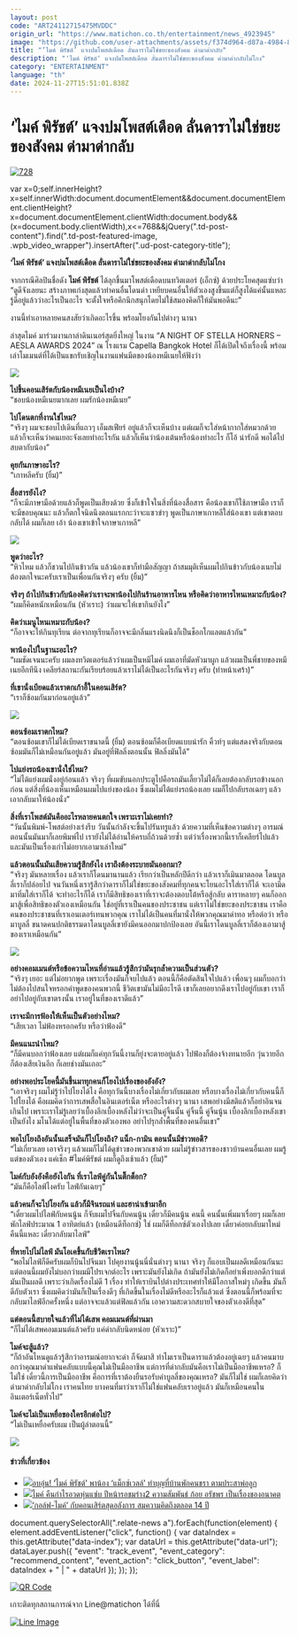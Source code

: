 ```yaml
---
layout: post
code: "ART24112715475MVDDC"
origin_url: "https://www.matichon.co.th/entertainment/news_4923945"
image: "https://github.com/user-attachments/assets/f374d964-d87a-4984-84cf-32c4deda77fd"
title: "‘ไมค์ พิรัชต์’ แจงปมโพสต์เดือด ลั่นดาราไม่ใช่ขยะของสังคม ด่ามาด่ากลับ"
description: "'ไมค์ พิรัชต์' แจงปมโพสต์เดือด ลั่นดาราไม่ใช่ขยะของสังคม ด่ามาด่ากลับไม่โกง"
category: "ENTERTAINMENT"
language: "th"
date: 2024-11-27T15:51:01.838Z
---
```


# ‘ไมค์ พิรัชต์’ แจงปมโพสต์เดือด ลั่นดาราไม่ใช่ขยะของสังคม ด่ามาด่ากลับ

[![](https://www.matichon.co.th/wp-content/uploads/2024/11/728-356.jpg "728")](https://www.matichon.co.th/wp-content/uploads/2024/11/728-356.jpg)

var x=0;self.innerHeight?x=self.innerWidth:document.documentElement&&document.documentElement.clientHeight?x=document.documentElement.clientWidth:document.body&&(x=document.body.clientWidth),x<=768&&jQuery(".td-post-content").find(".td-post-featured-image, .wpb\_video\_wrapper").insertAfter(".ud-post-category-title");

**‘ไมค์ พิรัชต์’ แจงปมโพสต์เดือด ลั่นดาราไม่ใช่ขยะของสังคม ด่ามาด่ากลับไม่โกง**

จากกรณีศิลปินชื่อดัง **ไมค์ พิรัชต์** ได้ลุกขึ้นมาโพสต์เดือดบนทวิตเตอร์ (เอ็กซ์) ด้วยประโยคสุดแซ่บว่า “ดูดีจังเลยนะ สร้างภาพเก่งสุดแล้วทำคนอื่นโดนด่า เหยียบคนอื่นให้ตัวเองสูงขึ้นแต่ก็สูงได้แค่นั้นแหละ รู้ดีอยู่แล้วว่าอะไรเป็นอะไร จะตั้งใจหรือคึกนึกสนุกโดยไม่ใช้สมองคิดก็ให้มันพอดีนะ”

งานนี้ทำเอาหลายคนสงสัยว่าเกิดอะไรขึ้น พร้อมโยงกันไปต่างๆ นานา

ล่าสุดไมค์ มาร่วมงานกาล่าดินเนอร์สุดยิ่งใหญ่ ในงาน “A NIGHT OF STELLA HORNERS – AESLA AWARDS 2024” ณ โรงแรม Capella Bangkok Hotel ก็ได้เปิดใจถึงเรื่องนี้ พร้อมเล่าโมเมนต์ที่ได้เป็นแขกรับเชิญในงานแฟนมีตของน้องหมีเนยให้ฟังว่า

![](https://www.matichon.co.th/wp-content/uploads/2024/11/152282_0-768x1024.jpg)

**ไปขึ้นคอนเสิร์ตกับน้องหมีเนยเป็นไงบ้าง?**  
“ชอบน้องหมีเนยมากเลย ผมรักน้องหมีเนย”

**ไปโดนตกที่งานใช่ไหม?**  
“จริงๆ ผมจะชอบไปเดินที่แถวๆ เอ็มสเฟียร์ อยู่แล้วก็จะเห็นบ้าง แต่ผมก็จะใส่หน้ากากใส่หมวกด้วย แล้วก็จะเห็นว่าคนเยอะจังเลยทำอะไรกัน แล้วก็เห็นว่าน้องเต้นหรือน้องทำอะไร ก็โอ้ น่ารักดี พอได้ไปสบตากับน้อง”

**คุยกันภาษาอะไร?**  
“เกาหลีครับ (ยิ้ม)”

**สื่อสารยังไง?**  
“ก็จะมีภาษามือด้วยแล้วก็พูดเป็นเสียงด้วย ซึ่งก็เข้าใจในสิ่งที่น้องสื่อสาร คือน้องเขาก็ใช้ภาษามือ เราก็จะมีขอบคุณนะ แล้วก็ตกใจนิดนึงตอนแรกกะว่าจะแซวขำๆ พูดเป็นภาษาเกาหลีใส่น้องเขา แต่เขาตอบกลับได้ ผมก็เลย เอ้า น้องเขาเข้าใจภาษาเกาหลี”

![](https://www.matichon.co.th/wp-content/uploads/2024/11/152284_0-1024x768.jpg)

**พูดว่าอะไร?**  
“หิวไหม แล้วก็ชวนไปกินข้าวกัน แล้วน้องเขาก็ทำมือสัญญา ถ้าสมมุติเห็นผมไปกินข้าวกับน้องเนยไม่ต้องตกใจนะครับเราเป็นเพื่อนกันจริงๆ ครับ (ยิ้ม)”

**จริงๆ ถ้าไปกินข้าวกับน้องคิดว่าเราจะพาน้องไปกินร้านอาหารไหน หรือคิดว่าอาหารไหนเหมาะกับน้อง?**  
“ผมก็คิดหนักเหมือนกัน (หัวเราะ) ว่าผมจะให้เขากินยังไง”

**คิดว่าเมนูไหนเหมาะกับน้อง?**  
“ก็อาจจะให้กินทุเรียน ต่อจากทุเรียนก็อาจจะมีกลิ่นแรงนิดนึงก็เป็นช็อกโกแลตแล้วกัน”

**พาน้องไปในฐานะอะไร?**  
“ผมชัดเจนนะครับ ผมลงทวิตเตอร์แล้วว่าผมเป็นหมีไมค์ ผมเอาที่มัดหัวมาผูก แล้วผมเป็นพี่ชายของหมีเนยอีกทีนึง เคลียร์สถานะกันเรียบร้อยแล้วเราไม่ได้เป็นอะไรกันจริงๆ ครับ (ทำหน้าเศร้า)”

**ที่เขานั่งเบียดแล้วเราตกเก้าอี้ในคอนเสิร์ต?**  
“เราก็ซ้อมกันมาก่อนอยู่แล้ว”

![](https://www.matichon.co.th/wp-content/uploads/2024/11/152297_0-819x1024.jpg)

**ตอนซ้อมเราตกไหม?**  
“ตอนซ้อมเขาก็ไม่ได้เบียดเราขนาดนี้ (ยิ้ม) ตอนซ้อมก็คือเบียดแบบน่ารัก คิ้วท์ๆ แต่แสดงจริงกับตอนซ้อมมันก็ไม่เหมือนกันอยู่แล้ว มันอยู่ที่ฟิลลิ่งตอนนั้น ฟิลลิ่งมันได้”

**ไปแย่งรถน้องเขานั่งใช่ไหม?**  
“ไม่ได้แย่งผมนั่งอยู่ก่อนแล้ว จริงๆ ที่ผมขับนอกประตูไปคือรถมันเลี้ยวไม่ได้ก็เลยต้องกลับรถข้างนอกก่อน แต่สิ่งที่น้องเห็นเหมือนผมไปแย่งของน้อง ซึ่งผมไม่ได้แย่งรถน้องเลย ผมก็ไปกลับรถเฉยๆ แล้วเอากลับมาให้น้องนั่ง”

**สิ่งที่เราโพสต์มันคืออะไรหลายคนตกใจ เพราะเราไม่เคยทำ?**  
“วันนั้นพิมพ์-โพสต์อย่างเร่งรีบ วันนั้นกำลังจะขึ้นไปรันทรูแล้ว ด้วยความที่เห็นข้อความต่างๆ อารมณ์ตอนนั้นมันมาก็เลยพิมพ์ไป เรายังไม่ได้อ่านให้ครบถี่ถ้วนด้วยซ้ำ แต่ว่าเรื่องพวกนี้เราก็เคลียร์ไปแล้ว และมันเป็นเรื่องเก่าไม่อยากเอามาเล่าใหม่”

**แล้วตอนนั้นมันเสียความรู้สึกยังไง เราถึงต้องระบายมันออกมา?**  
“จริงๆ มันหลายเรื่อง แล้วเราก็โดนมานานแล้ว เรียกว่าเป็นหลักปีดีกว่า แล้วเราก็เมินมาตลอด โดนบูลลี่เราก็ปล่อยไป จนวันหนึ่งเรารู้สึกว่าดาราก็ไม่ใช่ขยะของสังคมที่ทุกคนจะโยนอะไรใส่เราก็ได้ จะเอามีดมาทิ่มใส่เราก็ได้ จะทำอะไรก็ได้ เราก็มีสิทธิของเราที่เราจะต้องตอบโต้หรือสู้กลับ ดาราหลายๆ คนก็ออกมาสู้เพื่อสิทธิของตัวเองเหมือนกัน ใช่อยู่ที่เราเป็นคนของประชาชน แต่เราไม่ใช่ขยะของประชาชน เราคือคนของประชาชนที่เราเอนเตอร์เทนพวกคุณ เราไม่ได้เป็นคนที่มานั่งให้พวกคุณมาด่าทอ หรือต่อว่า หรือมาบูลลี่ ขนาดคนปกติธรรมดาโดนบูลลี่เขายังมีคนออกมาปกป้องเลย อันนี้เราโดนบูลลี่เราก็ต้องเอามาสู้ของเราเหมือนกัน”

**![](https://www.matichon.co.th/wp-content/uploads/2024/11/152298_0-1024x589.jpg)**

**อย่างคอมเมนต์หรือข้อความไหนที่อ่านแล้วรู้สึกว่ามันรุกล้ำความเป็นส่วนตัว?**  
“จริงๆ เยอะ แต่ไม่อยากพูด เพราะเรื่องมันก็จบไปแล้ว ตอนนี้ก็คือตัดสินใจไปแล้ว เพื่อนๆ ผมก็บอกว่าไม่ต้องไปสนใจหรอกคำพูดของคนพวกนี้ ชีวิตเขามันไม่มีอะไรดี เขาก็เลยอยากดึงเราไปอยู่กับเขา เราก็อย่าไปอยู่กับเขาตรงนั้น เราอยู่ในที่ของเราดีแล้ว”

**เราจะมีการฟ้องให้เห็นเป็นตัวอย่างไหม?**  
“เสียเวลา ไม่ฟ้องหรอกครับ หรือว่าฟ้องดี”

**มีคนแนะนำไหม?**  
“ก็มีคนบอกว่าฟ้องเลย แต่ผมก็แค่ทุกวันนี้งานก็ยุ่งจะตายอยู่แล้ว ไปฟ้องก็ต้องจ้างทนายอีก วุ่นวายอีก ก็ต้องเสียเงินอีก ก็เลยช่างมันเถอะ”

**อย่างพอประโยคนี้มันขึ้นมาทุกคนก็โยงไปเรื่องของอังอัง?**  
“เอาจริงๆ ผมไม่รู้ว่าไปโยงได้ไง คือทุกวันนี้บางเรื่องไม่เกี่ยวกับผมเลย หรือบางเรื่องไม่เกี่ยวกับคนนี้ก็ไปโยงได้ คือผมคิดว่าการเสพสื่อในอินเตอร์เน็ต หรืออะไรต่างๆ นานา เสพอย่างมีสติแล้วก็อย่าอินจนเกินไป เพราะเราไม่รู้เลยว่าเบื้องลึกเบื้องหลังไม่ว่าจะเป็นคู่จิ้นนั้น คู่จิ้นนี้ คู่จิ้นนู้น เบื้องลึกเบื้องหลังเขาเป็นยังไง มโนได้แต่อยู่ในพื้นที่ของตัวเองพอ อย่าไปรุกล้ำพื้นที่ของคนอื่นเขา”

**พอไปโยงถึงอันนั้นเสร็จมันก็ไปโยงถึง? แน็ก-กามิน ตอนนั้นมีข่าวพอดี?**  
“ไม่เกี่ยวเลย เอาจริงๆ แล้วผมก็ไม่ได้ดูข่าวของพวกเขาด้วย ผมไม่รู้ข่าวสารของชาวบ้านคนอื่นเลย ผมรู้แต่ของตัวเอง แค่เช็ก #ไมค์พิรัชต์ ผมก็ดูถึงเช้าแล้ว (ยิ้ม)”

**ไมค์กับอังอังคือยังไงกัน ที่เราไลฟ์คู่กันในติ๊กต็อก?**  
“มันก็คือไลฟ์ไงครับ ไลฟ์กันเฉยๆ”

**แล้วคนก็จะไปโยงกัน แล้วก็มีจินรถแห่ และฮาน่าเข้ามาอีก**  
“เดี๋ยวผมไปไลฟ์กับคนนู้น ก็จับผมไปจิ้นกับคนนู้น เดี๋ยวก็มีคนนู้น คนนี้ คนนั้นเพิ่มมาเรื่อยๆ ผมก็เลยพักไลฟ์ประมาณ 1 อาทิตย์แล้ว (เหมือนดีท็อกซ์) ใช่ ผมก็ดีท็อกซ์ตัวเองไปเลย เดี๋ยวค่อยกลับมาใหม่ คืนนี้แหละ เดี๋ยวกลับมาไลฟ์”

**ที่หายไปไม่ไลฟ์ มันโอเคขึ้นกับชีวิตเราไหม?**  
“พอไม่ไลฟ์ก็ดีครับผมก็บินไปจีนมา ไปคุยงานนู้นนี่นั่นต่างๆ นานา จริงๆ ก็แอบเป็นผลดีเหมือนกันนะ แต่ตอนนี้ผมยังไม่บอกว่าผมมีโปรเจกต์อะไร เพราะมันยังไม่เกิด ถ้ามันยังไม่เกิดก็อย่าเพิ่งบอกดีกว่าแต่มันเป็นผลดี เพราะว่าเกิดเรื่องไม่ดี 1 เรื่อง ทำให้เราบินไปต่างประเทศทำให้มีโอกาสใหม่ๆ เกิดขึ้น มันก็ดีกับตัวเรา ซึ่งผมคิดว่ามันก็เป็นเรื่องดีๆ ที่เกิดขึ้นในเรื่องไม่ดีหรืออะไรก็แล้วแต่ ซึ่งตอนนี้ก็พร้อมที่จะกลับมาไลฟ์อีกครั้งหนึ่ง แต่อาจจะแล้วแต่ฟิลแล้วกัน เอาความสะดวกสบายใจของตัวเองดีที่สุด”

**แต่ตอนนี้สบายใจแล้วที่ไม่ได้เสพ คอมเมนต์ที่ผ่านมา**  
“ก็ไม่ได้เสพคอมเมนต์แล้วครับ แค่ด่ากลับนิดหน่อย (หัวเราะ)”

**ไมค์จะสู้แล้ว?**  
“ก็ถ้าอันไหนดูแล้วรู้สึกว่าอารมณ์อยากจะด่า ก็จัดมาสิ ทำไมเราเป็นดาราแล้วต้องอยู่เฉยๆ แล้วคนมาบอกว่าคุณมาด่าแฟนคลับแบบนี้คุณไม่เป็นมืออาชีพ แต่การที่ด่ากลับมันคือเราไม่เป็นมืออาชีพเหรอ? ก็ไม่ใช่ เดี๋ยวนี้การเป็นมืออาชีพ คือการที่เราต้องยืนรอรับคำบูลลี่ของคุณเหรอ? มันก็ไม่ใช่ ผมก็เลยคิดว่าด่ามาด่ากลับไม่โกง เราคนไทย บางคนที่มาว่าเราก็ไม่ใช่แฟนคลับเราอยู่แล้ว มันก็เหมือนคนในอินเตอร์เน็ตทั่วไป”

**ไมค์จะไม่เป็นเหยื่อของใครอีกต่อไป?**  
“ไม่เป็นเหยื่อครับผม เป็นผู้ล่าตอนนี้”

![](https://www.matichon.co.th/wp-content/uploads/2024/11/152303.jpg)

#### ข่าวที่เกี่ยวข้อง

*   [![](https://www.matichon.co.th/wp-content/uploads/2024/02/ไมค์-728.jpg)อบอุ่น! ‘ไมค์ พิรัชต์’ พาน้อง ‘แม็กซ์เวลล์’ ทำบุญที่บ้านพักคนชรา ตามประสาพ่อลูก](https://www.matichon.co.th/entertainment/news_4432424)
*   [![](https://www.matichon.co.th/wp-content/uploads/2023/12/2-121.jpg)ไมค์ คืนกำไรอวดหุ่นแซ่บ ปีหน้ารอชมร่าง2 ความสัมพันธ์ ก้อย อรัชพร เป็นเรื่องของอนาคต](https://www.matichon.co.th/entertainment/news_4343371)
*   [![](https://www.matichon.co.th/wp-content/uploads/2023/12/488BD198-842D-49BB-9849-32114AE6E849.jpeg)‘กอล์ฟ-ไมค์’ กับคอนเสิร์ตสุดอลังการ สมความคิดถึงตลอด 14 ปี](https://www.matichon.co.th/entertainment/news_4314739)

document.querySelectorAll(".relate-news a").forEach(function(element) { element.addEventListener("click", function() { var dataIndex = this.getAttribute("data-index"); var dataUrl = this.getAttribute("data-url"); dataLayer.push({ "event": "track\_event", "event\_category": "recommend\_content", "event\_action": "click\_button", "event\_label": dataIndex + " | " + dataUrl }); }); });

[![QR Code](https://www.matichon.co.th/wp-content/uploads/2023/07/wob1371z.jpg)](https://lin.ee/ht0nDxX)

เกาะติดทุกสถานการณ์จาก Line@matichon ได้ที่นี่

[![Line Image](https://www.matichon.co.th/wp-content/uploads/2023/07/th.png)](https://lin.ee/ht0nDxX)